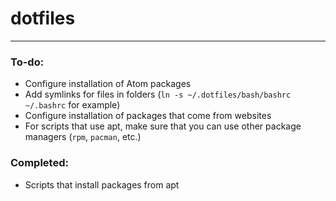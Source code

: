 # dotfiles #

<hr>

### To-do:
- Configure installation of Atom packages
- Add symlinks for files in folders (`ln -s ~/.dotfiles/bash/bashrc ~/.bashrc` for example)
- Configure installation of packages that come from websites
- For scripts that use apt, make sure that you can use other package managers (`rpm`, `pacman`, etc.)

### Completed:
- Scripts that install packages from apt
